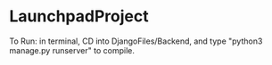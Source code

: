 # LaunchpadProject

To Run: in terminal, CD into DjangoFiles/Backend, and type "python3 manage.py runserver" to compile.
